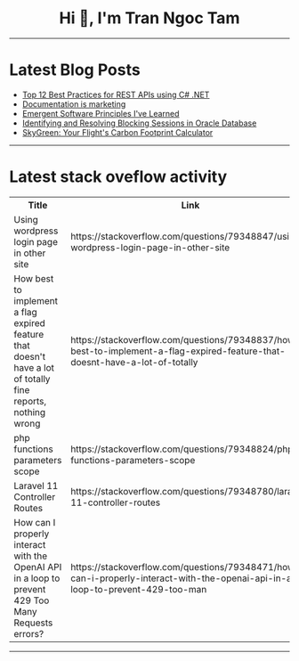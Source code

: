 <h1 align="center">Hi 👋, I'm Tran Ngoc Tam</h1>

---

# Latest Blog Posts 
<!-- BLOG-POST-LIST:START -->
- [Top 12 Best Practices for REST APIs using C# .NET](https://dev.to/adrianbailador/top-12-best-practices-for-rest-apis-using-c-net-4kpp)
- [Documentation is marketing](https://dev.to/loccolito/documentation-is-marketing-2d76)
- [Emergent Software Principles I&#39;ve Learned](https://dev.to/haydenrear/emergent-software-principles-ive-learned-2pef)
- [Identifying and Resolving Blocking Sessions in Oracle Database](https://dev.to/arvind_toorpu/identifying-and-resolving-blocking-sessions-in-oracle-database-3odl)
- [SkyGreen: Your Flight&#39;s Carbon Footprint Calculator](https://dev.to/binarygarage/skygreen-your-flights-carbon-footprint-calculator-5fnd)
<!-- BLOG-POST-LIST:END -->

---

# Latest stack oveflow activity
<table>
  <tr><th>Title</th><th>Link</th></tr>
  <!-- STACKOVERFLOW:START --><tr><td>Using wordpress login page in other site</td><td>https://stackoverflow.com/questions/79348847/using-wordpress-login-page-in-other-site</td></tr><tr><td>How best to implement a flag expired feature that doesn&#39;t have a lot of totally fine reports, nothing wrong</td><td>https://stackoverflow.com/questions/79348837/how-best-to-implement-a-flag-expired-feature-that-doesnt-have-a-lot-of-totally</td></tr><tr><td>php functions parameters scope</td><td>https://stackoverflow.com/questions/79348824/php-functions-parameters-scope</td></tr><tr><td>Laravel 11 Controller Routes</td><td>https://stackoverflow.com/questions/79348780/laravel-11-controller-routes</td></tr><tr><td>How can I properly interact with the OpenAI API in a loop to prevent 429 Too Many Requests errors?</td><td>https://stackoverflow.com/questions/79348471/how-can-i-properly-interact-with-the-openai-api-in-a-loop-to-prevent-429-too-man</td></tr><!-- STACKOVERFLOW:END -->
</table>

---


